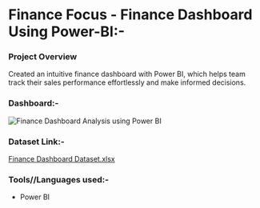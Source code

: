 # Finance Focus - Finance Dashboard Using Power-BI:-




### Project Overview
Created an intuitive finance dashboard with Power BI, which helps team track their sales performance effortlessly and make informed decisions.

### Dashboard:-
![Finance Dashboard Analysis using Power BI](https://github.com/rajgudhka/Finance-Dashboard-Using-Power-BI/assets/167026479/4f55c612-f718-467b-ae3f-d016e26e9ec6)

### Dataset Link:-
[Finance Dashboard Dataset.xlsx](https://github.com/user-attachments/files/15567053/Finance.Dashboard.Dataset.xlsx)
### Tools//Languages used:-

- Power BI




